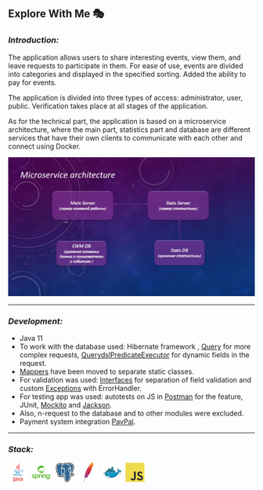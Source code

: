 ## Explore With Me :performing_arts:

### _Introduction:_
The application allows users to share interesting events, view them, and leave requests to participate in them. For ease of use, events are divided into categories and displayed in the specified sorting. Added the ability to pay for events.

The application is divided into three types of access: administrator, user, public. Verification takes place at all stages of the application.

As for the technical part, the application is based on a microservice architecture, where the main part, statistics part and database are different services that have their own clients to communicate with each other and connect using Docker.

![Image alt](https://github.com/Elizaveta-Shapovalova/java-explore-with-me/raw/main/scheme-MA.png)

---

### _Development:_
 
 -  Java 11
 -  To work with the database used: Hibernate framework , [Query](https://github.com/Elizaveta-shapovalova/java-explore-with-me/blob/main/stats_server/src/main/java/ru/practicum/ewm_stats/repository/HitRepository.java) for more complex requests, [QuerydslPredicateExecutor](https://github.com/Elizaveta-shapovalova/java-explore-with-me/blob/main/main_server/src/main/java/ru/practicum/ewm_main/event/repository/EventRepository.java) for dynamic fields in the request.
 - [Mappers](https://github.com/Elizaveta-shapovalova/java-explore-with-me/blob/main/main_server/src/main/java/ru/practicum/ewm_main/event/mapper/EventMapper.java) have been moved to separate static classes.
 - For validation was used: [Interfaces](https://github.com/Elizaveta-shapovalova/java-explore-with-me/blob/main/main_server/src/main/java/ru/practicum/ewm_main/request/dto/RequestShortDto.java) for separation of field validation and custom [Exceptions](https://github.com/Elizaveta-shapovalova/java-explore-with-me/tree/main/main_server/src/main/java/ru/practicum/ewm_main/exception) with ErrorHandler.
 - For testing app was used: autotests on JS in [Postman](https://github.com/Elizaveta-shapovalova/java-explore-with-me/blob/main/postman/feature.json) for the feature, JUnit, [Mockito](https://github.com/Elizaveta-shapovalova/java-explore-with-me/blob/main/stats_server/src/test/java/ru/practicum/ewm_stats/service/HitServiceImplTest.java) and [Jackson](https://github.com/Elizaveta-shapovalova/java-explore-with-me/blob/main/stats_server/src/test/java/ru/practicum/ewm_stats/dto/EndpointHitTest.java).
 - Also, n-request to the database and to other modules were excluded.
 - Payment system integration [PayPal](https://github.com/Elizaveta-shapovalova/java-explore-with-me/blob/main/main_server/src/main/java/ru/practicum/ewm_main/paypal/client/PaymentClient.java).

---

### _Staсk:_

<div>
  <img src="https://github.com/devicons/devicon/blob/master/icons/java/java-original-wordmark.svg" title="Java" alt="Java" width="40" height="40"/>&nbsp;
  <img src="https://github.com/devicons/devicon/blob/master/icons/spring/spring-original-wordmark.svg" title="Spring" alt="Spring" width="40" height="40"/>&nbsp;
  <img src="https://github.com/devicons/devicon/blob/master/icons/postgresql/postgresql-original.svg" title="PostgreSQL" alt="PostgreSQL" width="40" height="40"/>&nbsp;
  <img src="https://github.com/devicons/devicon/blob/master/icons/apache/apache-original.svg" title="Maven" alt="Maven" width="40" height="40"/>&nbsp;
  <img src="https://github.com/devicons/devicon/blob/master/icons/docker/docker-original.svg?short_path=bbeaed2" title="Docker" alt="Docker" width="40" height="40"/>&nbsp;
  <img src="https://github.com/devicons/devicon/blob/master/icons/javascript/javascript-original.svg" title="JS" **alt="JS" width="40" height="40"/>
</div>







